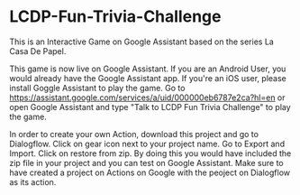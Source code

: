 # LCDP-Fun-Trivia-Challenge
This is an Interactive Game on Google Assistant based on the series La Casa De Papel.

This game is now live on Google Assistant. If you are an Android User, you would already have the Google Assistant app. If you're an iOS user, please install Goggle Assistant to play the game. 
Go to https://assistant.google.com/services/a/uid/000000eb6787e2ca?hl=en or open Google Assistant and type "Talk to LCDP Fun Trivia Challenge" to play the game.

In order to create your own Action, download this project and go to Dialogflow. Click on gear icon next to your project name. Go to Export and Import. Click on restore from zip. By doing this you would have included the zip file in your project and you can test on Google Assistant. Make sure to have created a project on Actions on Google with the peoject on Dialogflow as its action.
